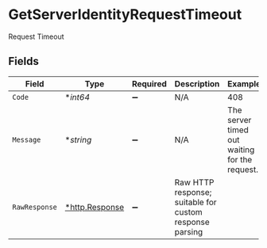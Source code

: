 # GetServerIdentityRequestTimeout

Request Timeout


## Fields

| Field                                                   | Type                                                    | Required                                                | Description                                             | Example                                                 |
| ------------------------------------------------------- | ------------------------------------------------------- | ------------------------------------------------------- | ------------------------------------------------------- | ------------------------------------------------------- |
| `Code`                                                  | **int64*                                                | :heavy_minus_sign:                                      | N/A                                                     | 408                                                     |
| `Message`                                               | **string*                                               | :heavy_minus_sign:                                      | N/A                                                     | The server timed out waiting for the request.           |
| `RawResponse`                                           | [*http.Response](https://pkg.go.dev/net/http#Response)  | :heavy_minus_sign:                                      | Raw HTTP response; suitable for custom response parsing |                                                         |